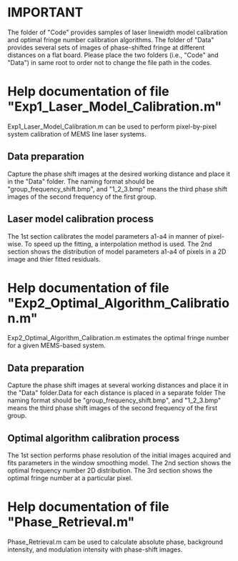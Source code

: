 # IMPORTANT
The folder of "Code" provides samples of laser linewidth model calibration and optimal fringe number calibration algorithms.
The folder of "Data" provides several sets of images of phase-shifted fringe at different distances on a flat board.
Please place the two folders (i.e., "Code" and "Data") in same root to order not to change the file path in the codes.

# Help documentation of file "Exp1_Laser_Model_Calibration.m"
Exp1_Laser_Model_Calibration.m can be used to perform pixel-by-pixel system calibration of MEMS line laser systems.
## Data preparation
Capture the phase shift images at the desired working distance and place it in the "Data" folder. 
The naming format should be "group_frequency_shift.bmp", and "1_2_3.bmp" means the third phase shift images of the second frequency of the first group.
## Laser model calibration process
The 1st section calibrates the model parameters a1-a4 in manner of pixel-wise. To speed up the fitting, a interpolation method is used.
The 2nd section shows the distribution of model parameters a1-a4 of pixels in a 2D image and thier fitted residuals.

# Help documentation of file "Exp2_Optimal_Algorithm_Calibration.m"
Exp2_Optimal_Algorithm_Calibration.m estimates the optimal fringe number for a given MEMS-based system.
## Data preparation
Capture the phase shift images at several working distances and place it in the "Data" folder.Data for each distance is placed in a separate folder 
The naming format should be "group_frequency_shift.bmp", and "1_2_3.bmp" means the third phase shift images of the second frequency of the first group.
## Optimal algorithm calibration process
The 1st section performs phase resolution of the initial images acquired and fits parameters in the window smoothing model.
The 2nd section shows the optimal frequency number 2D distribution.
The 3rd section shows the optimal fringe number at a particular pixel.

# Help documentation of file "Phase_Retrieval.m"
Phase_Retrieval.m cam be used to calculate absolute phase, background intensity, and modulation intensity with phase-shift images.

